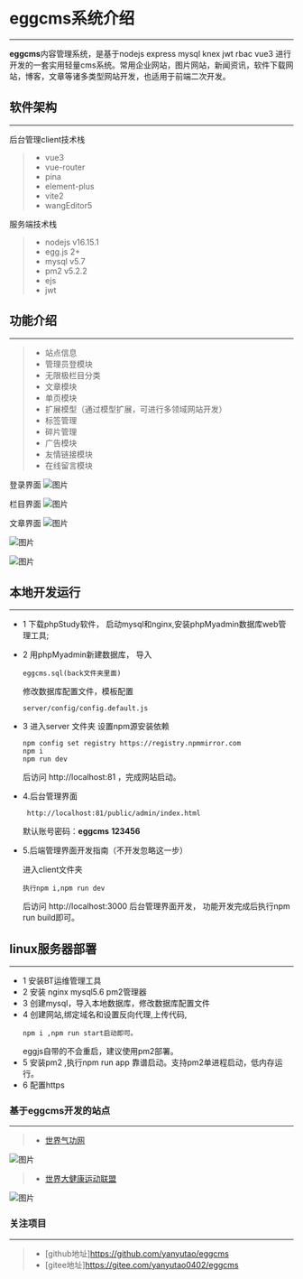 # eggcms系统介绍
------
 **eggcms**内容管理系统，是基于nodejs express mysql knex jwt rbac vue3 进行开发的一套实用轻量cms系统。常用企业网站，图片网站，新闻资讯，软件下载网站，博客，文章等诸多类型网站开发，也适用于前端二次开发。


## 软件架构
------
后台管理client技术栈
  > * vue3 
  > * vue-router
  > * pina 
  > * element-plus 
  > * vite2
  > * wangEditor5

服务端技术栈
  > * nodejs v16.15.1
  > * egg.js 2+
  > * mysql v5.7
  > * pm2 v5.2.2
  > * ejs
  > * jwt 
  
## 功能介绍
------
> * 站点信息
> * 管理员登模块
> * 无限极栏目分类
> * 文章模块
> * 单页模块
> * 扩展模型（通过模型扩展，可进行多领域网站开发）
> * 标签管理
> * 碎片管理
> * 广告模块
> * 友情链接模块
> * 在线留言模块

登录界面
![图片](https://gitee.com/yanyutao0402/eggcms/raw/master/back/%E7%99%BB%E5%BD%95-eggcms%E7%AE%A1%E7%90%86%E7%B3%BB%E7%BB%9F.png)

栏目界面
![图片](https://gitee.com/yanyutao0402/eggcms/raw/master/back/%E6%A0%8F%E7%9B%AE%E7%AE%A1%E7%90%86-eggcms%E7%AE%A1%E7%90%86%E7%B3%BB%E7%BB%9F.png)

文章界面
![图片](https://gitee.com/yanyutao0402/eggcms/raw/master/back/%E6%96%87%E7%AB%A0%E7%AE%A1%E7%90%86-eggcms%E7%AE%A1%E7%90%86%E7%B3%BB%E7%BB%9F.png)

![图片](https://gitee.com/yanyutao0402/eggcms/raw/master/back/%E6%96%87%E7%AB%A0%E6%9B%B4%E6%96%B0-eggcms.png)

![图片](https://gitee.com/yanyutao0402/eggcms/raw/master/back/%E6%96%87%E7%AB%A0%E6%9B%B4%E6%96%B01-eggcms.png)


## 本地开发运行
------
* 1 下载phpStudy软件，
    启动mysql和nginx,安装phpMyadmin数据库web管理工具;
* 2 用phpMyadmin新建数据库，
    导入
    ```
    eggcms.sql(back文件夹里面)
    ```
    修改数据库配置文件，模板配置 
    ```
    server/config/config.default.js
    ```
* 3 进入server 文件夹
    设置npm源安装依赖
    ```
    npm config set registry https://registry.npmmirror.com
    npm i 
    npm run dev 
    ```
    后访问 http://localhost:81 ，完成网站启动。

*  4.后台管理界面  
   ```
    http://localhost:81/public/admin/index.html 
    ```
   默认账号密码：**eggcms**  **123456**

* 5.后端管理界面开发指南（不开发忽略这一步）

    进入client文件夹
    ```
    执行npm i,npm run dev  
    ```
    后访问 http://localhost:3000 后台管理界面开发，
    功能开发完成后执行npm run build即可。
    


## linux服务器部署
------
* 1 安装BT运维管理工具
* 2 安装 nginx mysql5.6  pm2管理器 
* 3 创建mysql，导入本地数据库，修改数据库配置文件
* 4 创建网站,绑定域名和设置反向代理,上传代码,
    ```
    npm i ,npm run start启动即可。
    ```
  eggjs自带的不会重启，建议使用pm2部署。
* 5 安装pm2 ,执行npm run app 靠谱启动。支持pm2单进程启动，低内存运行。
* 6 配置https


### 基于eggcms开发的站点
------
> * [世界气功网](http://www.shijieqigong.com/)

![图片](https://gitee.com/yanyutao0402/eggcms/raw/master/back/%E4%B8%96%E7%95%8C%E6%B0%94%E5%8A%9F%E7%BD%91.png)

> * [世界大健康运动联盟](http://www.worldhealthgames.com/)

![图片](https://gitee.com/yanyutao0402/eggcms/raw/master/back/%E4%B8%96%E7%95%8C%E5%A4%A7%E5%81%A5%E5%BA%B7%E8%BF%90%E5%8A%A8%E8%81%94%E7%9B%9F.png)


### 关注项目
------
> * [github地址]https://github.com/yanyutao/eggcms
> * [gitee地址]https://gitee.com/yanyutao0402/eggcms

